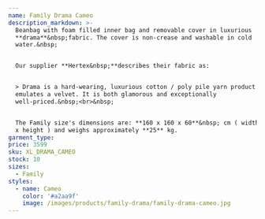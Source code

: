 ```yaml
---
name: Family Drama Cameo
description_markdown: >-
  Beanbag with foam filled inner bag and removable cover in luxurious
  **drama**&nbsp;fabric. The cover is non-crease and washable in cold
  water.&nbsp;


  Our supplier **Hertex&nbsp;**describes their fabric as:


  > Drama is a hard-wearing, luxurious cotton / poly pile yarn product that
  emulates a velvet. It is both glamorous and exceptionally
  well-priced.&nbsp;<br>&nbsp;


  The Family size's dimensions are: **160 x 160 x 60**&nbsp; cm ( width x depth
  x height ) and weighs approximately **25** kg.
garment_type:
price: 3599
sku: XL_DRAMA_CAMEO
stock: 10
sizes:
  - Family
styles:
  - name: Cameo
    color: '#a2aa9f'
    image: /images/products/family-drama/family-drama-cameo.jpg
---
```

